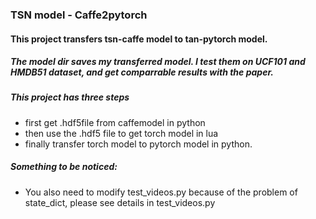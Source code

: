 ### TSN model - Caffe2pytorch 

#### This project transfers tsn-caffe model to tan-pytorch model. 

##### The model dir saves my transferred model. I test them on UCF101 and HMDB51 dataset, and get comparrable results with the paper.

##### This project has three steps

- first get .hdf5file from caffemodel in python
- then use the .hdf5 file to get torch model in lua
- finally transfer torch model to pytorch model in python.

##### Something to be noticed:

- You also need to modify test_videos.py because of the problem of state_dict, please see details in test_videos.py



